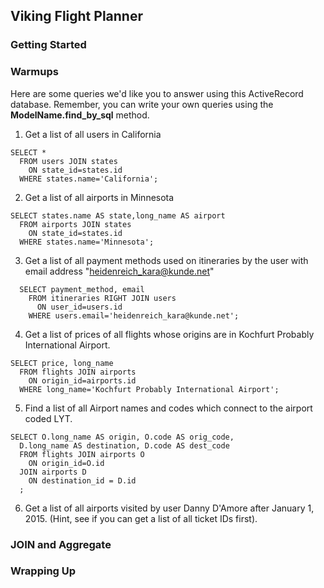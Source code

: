 ## Viking Flight Planner

### Getting Started



### Warmups

Here are some queries we'd like you to answer using this ActiveRecord database. Remember, you can write your own queries using the **ModelName.find_by_sql** method.

1. Get a list of all users in California

  ```
  SELECT *
    FROM users JOIN states
      ON state_id=states.id
    WHERE states.name='California';
  ```

2. Get a list of all airports in Minnesota

  ```
  SELECT states.name AS state,long_name AS airport
    FROM airports JOIN states
      ON state_id=states.id
    WHERE states.name='Minnesota';
  ```
3. Get a list of all payment methods used on itineraries by the user with email address "heidenreich_kara@kunde.net"

  ```
    SELECT payment_method, email
      FROM itineraries RIGHT JOIN users
        ON user_id=users.id
      WHERE users.email='heidenreich_kara@kunde.net';
  ```

4. Get a list of prices of all flights whose origins are in Kochfurt Probably International Airport.

  ```
  SELECT price, long_name
    FROM flights JOIN airports
      ON origin_id=airports.id
    WHERE long_name='Kochfurt Probably International Airport';
  ```

5. Find a list of all Airport names and codes which connect to the airport coded LYT.

  ```
  SELECT O.long_name AS origin, O.code AS orig_code,
    D.long_name AS destination, D.code AS dest_code
    FROM flights JOIN airports O
      ON origin_id=O.id
    JOIN airports D
      ON destination_id = D.id
    ;
  ```

6. Get a list of all airports visited by user Danny D'Amore after January 1, 2015. (Hint, see if you can get a list of all ticket IDs first).

### JOIN and Aggregate





### Wrapping Up

